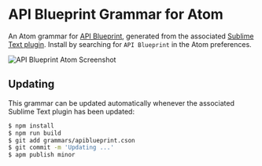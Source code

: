 # API Blueprint Grammar for Atom

An Atom grammar for [API Blueprint](https://apiblueprint.org/), generated from the associated [Sublime Text plugin](https://github.com/apiaryio/api-blueprint-sublime-plugin). Install by searching for `API Blueprint` in the Atom preferences.

![API Blueprint Atom Screenshot](https://cloud.githubusercontent.com/assets/106826/7290957/fc6f6d7e-e93c-11e4-84d2-b61e8d59eb78.png)

## Updating

This grammar can be updated automatically whenever the associated Sublime Text plugin has been updated:

```sh
$ npm install
$ npm run build
$ git add grammars/apiblueprint.cson
$ git commit -m 'Updating ...'
$ apm publish minor
```
